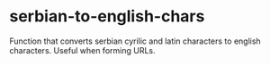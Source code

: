 # serbian-to-english-chars
Function that converts serbian cyrilic and latin characters to english characters. Useful when forming URLs.
